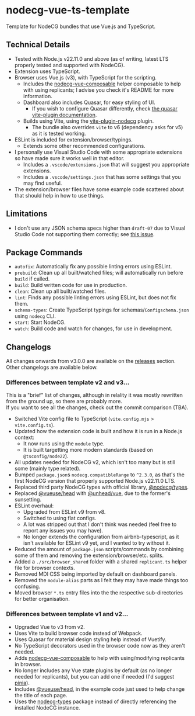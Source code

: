 # nodecg-vue-ts-template

Template for NodeCG bundles that use Vue.js and TypeScript.


## Technical Details

- Tested with Node.js v22.11.0 and above (as of writing, latest LTS properly tested and supported with NodeCG).
- Extension uses TypeScript.
- Browser uses Vue.js (v3), with TypeScript for the scripting.
  - Includes the [nodecg-vue-composable](https://github.com/Dan-Shields/nodecg-vue-composable) helper composable to help with using replicants; I advise you check it's README for more information.
  - Dashboard also includes Quasar, for easy styling of UI.
    - If you wish to configure Quasar differently, check [the quasar vite-plugin documentation](https://quasar.dev/start/vite-plugin#using-quasar).
  - Builds using Vite, using the [vite-plugin-nodecg](https://github.com/dan-shields/vite-plugin-nodecg) plugin.
    - The bundle also overrides `vite` to v6 (dependency asks for v5) as it is tested working.
- ESLint is included for extension/browser/typings.
  - Extends some other recommended configurations.
- I personally use Visual Studio Code with some appropriate extensions so have made sure it works well in that editor.
  - Includes a `.vscode/extensions.json` that will suggest you appropriate extensions.
  - Includes a `.vscode/settings.json` that has some settings that you may find useful.
- The extension/browser files have some example code scattered about that should help in how to use things.

## Limitations

- I don't use any JSON schema specs higher than `draft-07` due to Visual Studio Code not supporting them correctly; see [this issue](https://github.com/microsoft/vscode/issues/98724).

## Package Commands

- `autofix`: Automatically fix any possible linting errors using ESLint.
- `prebuild`: Clean up all built/watched files; will automatically run before `build` if called.
- `build`: Build written code for use in production.
- `clean`: Clean up all built/watched files.
- `lint`: Finds any possible linting errors using ESLint, but does not fix them.
- `schema-types`: Create TypeScript typings for schemas/`Configschema.json` using `nodecg` CLI.
- `start`: Start NodeCG.
- `watch`: Build code and watch for changes, for use in development.

## Changelogs

All changes onwards from v3.0.0 are available on the [releases](../../releases) section. Other changelogs are available below.

### Differences between template v2 and v3...

This is a "brief" list of changes, although in relality it was mostly rewritten from the ground up, so there are probably more.\
If you want to see all the changes, check out the commit comparison (TBA).

- Switched Vite config file to TypeScript (`vite.config.mjs` > `vite.config.ts`).
- Updated how the extension code is built and how it is run in a Node.js context:
  - It now runs using the `module` type.
  - It is built targetting more modern standards (based on `@tsconfig/node22`).
- All updates needed for NodeCG v2, which isn't too many but is still some (mainly type related).
- Bumped `package.json`s `nodecg.compatibleRange` to `^2.3.0`, as that's the first NodeCG version that properly supported Node.js v22.11.0 LTS.
- Replaced third party NodeCG types with official library, [@nodecg/types](https://www.npmjs.com/package/@nodecg/types).
- Replaced [@vueuse/head](https://github.com/vueuse/head) with [@unhead/vue](https://github.com/unjs/unhead), due to the former's sunsetting.
- ESLint overhaul:
  - Upgraded from ESLint v9 from v8.
  - Switched to using flat configs.
  - A lot was stripped out that I don't think was needed (feel free to report any issues you may have).
  - No longer extends the configuration from airbnb-typescript, as it isn't available for ESLint v9 yet, and I wanted to try without it.
- Reduced the amount of `package.json` scripts/commands by combining some of them and removing the extension/browser/etc. splits.
- Added a `./src/browser_shared` folder with a shared `replicant.ts` helper file for browser contexts.
- Removed MDI CSS being imported by default on dashboard panels.
- Removed the `module-alias` parts as I felt they may have made things too confusing.
- Moved browser `*.ts` entry files into the the respective sub-directories for better organisation.

### Differences between template v1 and v2...

- Upgraded Vue to v3 from v2.
- Uses Vite to build browser code instead of Webpack.
- Uses Quasar for material design styling help instead of Vuetify.
- No TypeScript decorators used in the browser code now as they aren't needed.
- Adds [nodecg-vue-composable](https://github.com/Dan-Shields/nodecg-vue-composable) to help with using/modifying replicants in browser.
- No longer includes any Vue state plugins by default (as no longer needed for replicants), but you can add one if needed (I'd suggest [pinia](https://pinia.vuejs.org/)).
- Includes [@vueuse/head](https://github.com/vueuse/head), in the example code just used to help change the title of each page.
- Uses the [nodecg-types](https://github.com/codeoverflow-org/nodecg-types) package instead of directly referencing the installed NodeCG instance.
